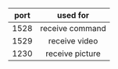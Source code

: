 
|port|used for|
|:--:|:------:|
| 1528 | receive command |
| 1529 | receive video   |
| 1230 | receive picture |


